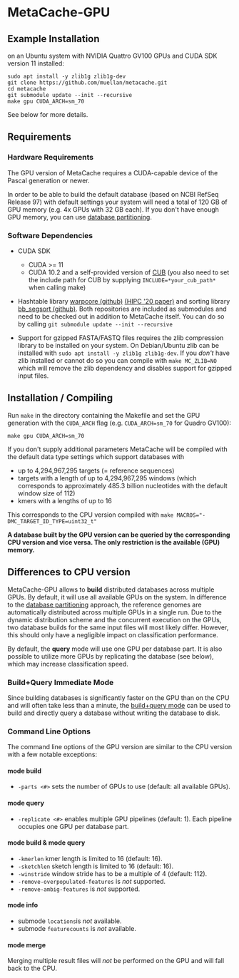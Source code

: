 
# MetaCache-GPU


## Example Installation
on an Ubuntu system with NVIDIA Quattro GV100 GPUs and CUDA SDK version 11 installed:
```
sudo apt install -y zlib1g zlib1g-dev
git clone https://github.com/muellan/metacache.git
cd metacache
git submodule update --init --recursive
make gpu CUDA_ARCH=sm_70
```
See below for more details.



## Requirements

### Hardware Requirements

The GPU version of MetaCache requires a CUDA-capable device of the Pascal generation or newer.

In order to be able to build the default database (based on NCBI RefSeq Release 97) with default settings your system will need a total of 120 GB of  GPU memory (e.g. 4x GPUs with 32 GB each).
If you don't have enough GPU memory, you can use [database partitioning](docs/partitioning.md).


### Software Dependencies

* CUDA SDK
  * CUDA >= 11
  * CUDA 10.2 and a self-provided version of [CUB](https://github.com/NVlabs/cub) (you also need to set the include path for CUB by supplying `INCLUDE=*your_cub_path*` when calling make)

* Hashtable library [warpcore (github)](https://github.com/sleeepyjack/warpcore) [(HIPC '20 paper)](https://ieeexplore.ieee.org/document/9406635) and sorting library [bb_segsort (github)](https://github.com/Funatiq/bb_segsort). Both repositories are included as submodules and need to be checked out in addition to MetaCache itself. You can do so by calling
  ```git submodule update --init --recursive```

* Support for gzipped FASTA/FASTQ files requires the zlib compression library to be installed on your system.
  On Debian/Ubuntu zlib can be installed with
  `sudo apt install -y zlib1g zlib1g-dev`. If you *don't* have zlib installed or cannot do so you can compile with `make MC_ZLIB=NO`
  which will remove the zlib dependency and disables support for gzipped input files.


## Installation / Compiling

Run `make` in the directory containing the Makefile and set the GPU generation with the `CUDA_ARCH` flag (e.g. `CUDA_ARCH=sm_70` for Quadro GV100):
```
make gpu CUDA_ARCH=sm_70
```

If you don't supply additional parameters MetaCache will be compiled with the default data type settings which support databases with

* up to 4,294,967,295 targets (= reference sequences)
* targets with a length of up to 4,294,967,295 windows (which corresponds to approximately 485.3 billion nucleotides with the default window size of 112)
* kmers with a lengths of up to 16

This corresponds to the CPU version compiled with `make MACROS="-DMC_TARGET_ID_TYPE=uint32_t"`

**A database built by the GPU version can be queried by the corresponding CPU version and vice versa. The only restriction is the available (GPU) memory.**



## Differences to CPU version

MetaCache-GPU allows to **build** distributed databases across multiple GPUs. By default, it will use all available GPUs on the system.
In difference to the [database partitioning](docs/partitioning.md) approach, the reference genomes are automatically distributed across multiple GPUs in a single run. Due to the dynamic distribution scheme and the concurrent execution on the GPUs, two database builds for the same input files will most likely differ. However, this should only have a negligible impact on classification performance.

By default, the **query** mode will use one GPU per database part. It is also possible to utilize more GPUs by replicating the database (see below), which may increase classification speed.

### Build+Query Immediate Mode
Since building databases is significantly faster on the GPU than on the CPU and will often take less than a minute, the [build+query mode](docs/mode_build_query.txt) can be used to build and directly query a database without writing the database to disk.


### Command Line Options

The command line options of the GPU version are similar to the CPU version with a few notable exceptions:

#### mode build

* `-parts <#>` sets the number of GPUs to use (default: all available GPUs).

#### mode query

* `-replicate <#>` enables multiple GPU pipelines (default: 1). Each pipeline occupies one GPU per database part.

#### mode build & mode query

* `-kmerlen` kmer length is limited to 16 (default: 16).
* `-sketchlen` sketch length is limited to 16 (default: 16).
* `-winstride` window stride has to be a multiple of 4 (default: 112).
* `-remove-overpopulated-features` is *not* supported.
* `-remove-ambig-features` is *not* supported.

#### mode info

* submode `locations`is *not* available.
* submode `featurecounts` is *not* available.

#### mode merge

Merging multiple result files will *not* be performed on the GPU and will fall back to the CPU.
